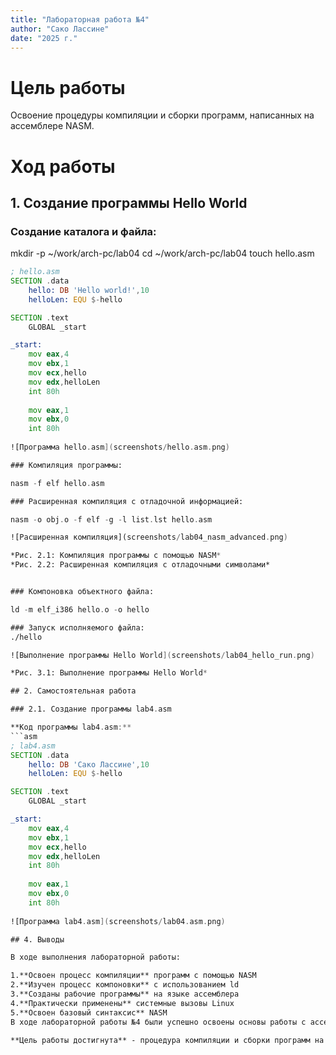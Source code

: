 ```yaml
---
title: "Лабораторная работа №4"
author: "Сако Лассине"
date: "2025 г."
---
```


# Цель работы
Освоение процедуры компиляции и сборки программ, написанных на ассемблере NASM.

# Ход работы

## 1. Создание программы Hello World

### Создание каталога и файла:

mkdir -p ~/work/arch-pc/lab04
cd ~/work/arch-pc/lab04
touch hello.asm

```asm
; hello.asm
SECTION .data
    hello: DB 'Hello world!',10
    helloLen: EQU $-hello

SECTION .text
    GLOBAL _start

_start:
    mov eax,4
    mov ebx,1
    mov ecx,hello
    mov edx,helloLen
    int 80h
    
    mov eax,1
    mov ebx,0
    int 80h
    
![Программа hello.asm](screenshots/hello.asm.png)

### Компиляция программы:

nasm -f elf hello.asm

### Расширенная компиляция с отладочной информацией:

nasm -o obj.o -f elf -g -l list.lst hello.asm

![Расширенная компиляция](screenshots/lab04_nasm_advanced.png)

*Рис. 2.1: Компиляция программы с помощью NASM*
*Рис. 2.2: Расширенная компиляция с отладочными символами*


### Компоновка объектного файла:

ld -m elf_i386 hello.o -o hello

### Запуск исполняемого файла:
./hello

![Выполнение программы Hello World](screenshots/lab04_hello_run.png)

*Рис. 3.1: Выполнение программы Hello World*

## 2. Самостоятельная работа

### 2.1. Создание программы lab4.asm

**Код программы lab4.asm:**
```asm
; lab4.asm
SECTION .data
    hello: DB 'Сако Лассине',10
    helloLen: EQU $-hello

SECTION .text
    GLOBAL _start

_start:
    mov eax,4
    mov ebx,1
    mov ecx,hello
    mov edx,helloLen
    int 80h
    
    mov eax,1
    mov ebx,0
    int 80h
    
![Программа lab4.asm](screenshots/lab04.asm.png)

## 4. Выводы

В ходе выполнения лабораторной работы:

1.**Освоен процесс компиляции** программ с помощью NASM
2.**Изучен процесс компоновки** с использованием ld
3.**Созданы рабочие программы** на языке ассемблера
4.**Практически применены** системные вызовы Linux
5.**Освоен базовый синтаксис** NASM
В ходе лабораторной работы №4 были успешно освоены основы работы с ассемблером NASM. Созданы и откомпилированы программы "Hello World" и программа с выводом имени. Освоен процесс трансляции и компоновки программ. Все задачи выполнены, результаты загружены в репозиторий GitHub.

**Цель работы достигнута** - процедура компиляции и сборки программ на ассемблере NASM успешно освоена.
